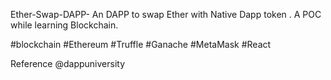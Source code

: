 Ether-Swap-DAPP-
An DAPP to swap Ether with Native Dapp token . A POC while learning Blockchain.

#blockchain #Ethereum #Truffle #Ganache #MetaMask #React

Reference @dappuniversity
